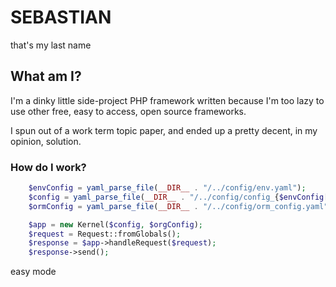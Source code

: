 # SEBASTIAN
that's my last name

## What am I?
I'm a dinky little side-project PHP framework written because I'm too lazy to use other free, easy to access, open source frameworks.

I spun out of a work term topic paper, and ended up a pretty decent, in my opinion, solution.

### How do I work?

```php
	$envConfig = yaml_parse_file(__DIR__ . "/../config/env.yaml");
	$config = yaml_parse_file(__DIR__ . "/../config/config_{$envConfig['environment']}.yaml");
	$ormConfig = yaml_parse_file(__DIR__ . "/../config/orm_config.yaml");

	$app = new Kernel($config, $orgConfig);
	$request = Request::fromGlobals();
	$response = $app->handleRequest($request);
	$response->send();
```

easy mode

